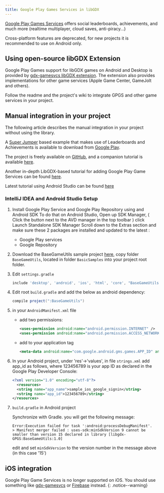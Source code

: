 ```yaml
---
title: Google Play Games Services in libGDX
---
```

[Google Play Games Services](https://developers.google.com/games/services/) offers social leaderboards, achievements, and much more (realtime multiplayer, cloud saves, anti-piracy...)

Cross-platform features are deprecated, for new projects it is recommended to use on Android only.

## Using open-source libGDX Extension
Google Play Games support for libGDX games on Android and Desktop is provided by [gdx-gamesvcs libGDX extension](https://github.com/MrStahlfelge/gdx-gamesvcs). The extension also provides implementations for other game services (Apple Game Center, GameJolt and others).

Follow the readme and the project's wiki to integrate GPGS and other game services in your project.

## Manual integration in your project

The following article describes the manual integration in your project without using the library.

A [Super Jumper](https://github.com/libgdx/libgdx-demo-superjumper) based example that makes use of Leaderboards and Achievements is available to download from [Google Play](https://play.google.com/store/apps/details?id=com.theinvader360.tutorial.libgdx.gameservices).

The project is freely available on [GitHub](https://github.com/TheInvader360/libgdx-gameservices-tutorial), and a companion tutorial is available [here](https://theinvader360.blogspot.co.uk/2013/10/google-play-game-services-tutorial-example.html).

Another in-depth LibGDX-based tutorial for adding Google Play Game Services can be found [here](https://fortheloss.org/tutorial-set-up-google-services-with-libgdx/).

Latest tutorial using Android Studio can be found [here](https://chandruscm.wordpress.com/2015/12/30/how-to-setup-google-play-game-services-in-libgdx-using-android-studio/)

### IntelliJ IDEA and Android Studio Setup

1. Install Google Play Service and Google Play Repository using and Android SDK
   To do that on Android Studio, Open up SDK Manager, ( Click the button next to the AVD manager in the top toolbar ) click Launch Standalone SDK Manager
   Scroll down to the Extras section and make sure these 2 packages are installed and updated to the latest :
   * Google Play services
   * Google Repository
2. Download the BaseGameUtils sample project [here](https://github.com/playgameservices/android-basic-samples), copy folder `BaseGameUtils`, located in folder `BasicSamples` into your project root folder.
3. Edit `settings.gradle`
   ```groovy
   include 'desktop', 'android', 'ios', 'html', 'core', "BaseGameUtils"
   ```
4. Edit root `build.gradle` and add the below as android dependency:
   ```groovy
   compile project(":BaseGameUtils")
   ```
5. in your `AndroidManifest.xml` file
   * add two permissions:
      ```xml
      <uses-permission android:name="android.permission.INTERNET" />
      <uses-permission android:name="android.permission.ACCESS_NETWORK_STATE" />
      ```
   * add to your application tag
      ```xml
      <meta-data android:name="com.google.android.gms.games.APP_ID" android:value="@string/app_id" />
      ```
6. In your Android project, under 'res'->'values', in file `strings.xml` add app_id as follows, where 123456789 is your app ID as declared in the Google Play Developer Console:
   ```xml
   <?xml version="1.0" encoding="utf-8"?>
     <resources>
     <string name="app_name">sample_ios_google_signin</string>
     <string name="app_id">123456789</string>
   </resources>
   ```

7. `build.gradle` in Android project

   Synchronize with Gradle. you will get the following message:
   ```
   Error:Execution failed for task ':android:processDebugManifest'.
   > Manifest merger failed : uses-sdk:minSdkVersion 9 cannot be smaller than version 15 declared in library [libgdx-GPGS:BaseGameUtils:1.0]
   ```

   edit and set `minSdkVersion` to the version number in the message above (in this case '15')

## iOS integration

Google Play Game Services is no longer supported on iOS. You should use something like [gdx-gamesvcs](https://github.com/MrStahlfelge/gdx-gamesvcs) or [Firebase](/wiki/third-party/firebase-in-libgdx) instead.
{: .notice--warning}
